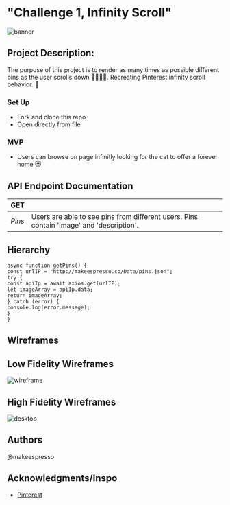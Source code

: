 # "Challenge 1, Infinity Scroll"
![banner](https://user-images.githubusercontent.com/20978259/122320033-8cd1d700-ceef-11eb-8d1b-c69a10447521.png)


## Project Description:
The purpose of this project is to render as many times as possible different pins as the user scrolls down 👩🏻‍💻💫. Recreating Pinterest infinity scroll behavior. 📌

### Set Up
* Fork and clone this repo
* Open directly from file

### MVP
* Users can browse on page infinitly looking for the cat to offer a forever home 😻

## API Endpoint Documentation
| **GET** |  |
| --- | --- |
| _Pins_ | Users are able to see pins from different users. Pins contain 'image' and 'description'.

## Hierarchy
```
async function getPins() {
const urlIP = "http://makeespresso.co/Data/pins.json";
try {
const apiIp = await axios.get(urlIP);
let imageArray = apiIp.data;
return imageArray;
} catch (error) {
console.log(error.message);
}
}
```

## Wireframes

## Low Fidelity Wireframes
![wireframe](https://user-images.githubusercontent.com/20978259/122319988-77f54380-ceef-11eb-8f0c-bfebc8bea7e1.png)

## High Fidelity Wireframes
![desktop](https://user-images.githubusercontent.com/20978259/122328567-e9d48980-cefd-11eb-9458-b51a0a4bbffc.png)

## Authors
@makeespresso

## Acknowledgments/Inspo
* [Pinterest](https://www.pinterest.com/)
